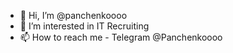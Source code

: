 - 👋 Hi, I’m @panchenkoooo
- 👀 I’m interested in IT Recruiting
- 📫 How to reach me - Telegram @Panchenkoooo

<!---
panchenkoooo/panchenkoooo is a ✨ special ✨ repository because its `README.md` (this file) appears on your GitHub profile.
You can click the Preview link to take a look at your changes.
--->
